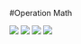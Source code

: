 #Operation Math

![](https://img.shields.io/github/issues/MarlonPra/operations-math) ![](https://img.shields.io/github/forks/MarlonPra/operations-math) ![](https://img.shields.io/github/stars/MarlonPra/operations-math) ![](https://img.shields.io/twitter/url?style=social&url=https%3A%2F%2Ftwitter.com%2FMarlonPraYT)